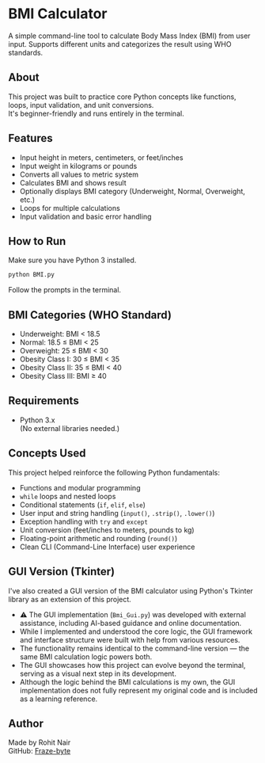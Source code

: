 # BMI Calculator

A simple command-line tool to calculate Body Mass Index (BMI) from user input. Supports different units and categorizes the result using WHO standards.

## About

This project was built to practice core Python concepts like functions, loops, input validation, and unit conversions.  
It's beginner-friendly and runs entirely in the terminal.

## Features

- Input height in meters, centimeters, or feet/inches
- Input weight in kilograms or pounds
- Converts all values to metric system
- Calculates BMI and shows result
- Optionally displays BMI category (Underweight, Normal, Overweight, etc.)
- Loops for multiple calculations
- Input validation and basic error handling

## How to Run

Make sure you have Python 3 installed.

```bash
python BMI.py
```

Follow the prompts in the terminal.

## BMI Categories (WHO Standard)

- Underweight: BMI < 18.5  
- Normal: 18.5 ≤ BMI < 25  
- Overweight: 25 ≤ BMI < 30  
- Obesity Class I: 30 ≤ BMI < 35  
- Obesity Class II: 35 ≤ BMI < 40  
- Obesity Class III: BMI ≥ 40  

## Requirements

- Python 3.x  
(No external libraries needed.)

## Concepts Used
This project helped reinforce the following Python fundamentals:

- Functions and modular programming
- `while` loops and nested loops
- Conditional statements (`if`, `elif`, `else`)
- User input and string handling (`input()`, `.strip()`, `.lower()`)
- Exception handling with `try` and `except`
- Unit conversion (feet/inches to meters, pounds to kg)
- Floating-point arithmetic and rounding (`round()`)
- Clean CLI (Command-Line Interface) user experience

## GUI Version (Tkinter)

I've also created a GUI version of the BMI calculator using Python's Tkinter library as an extension of this project.

- ⚠️ The GUI implementation (`Bmi_Gui.py`) was developed with external assistance, including AI-based guidance and online documentation.  
- While I implemented and understood the core logic, the GUI framework and interface structure were built with help from various resources.  
- The functionality remains identical to the command-line version — the same BMI calculation logic powers both.  
- The GUI showcases how this project can evolve beyond the terminal, serving as a visual next step in its development.  
- Although the logic behind the BMI calculations is my own, the GUI implementation does not fully represent my original code and is included as a learning reference.

## Author

Made by Rohit Nair  
GitHub: [Fraze-byte](https://github.com/Fraze-byte)
